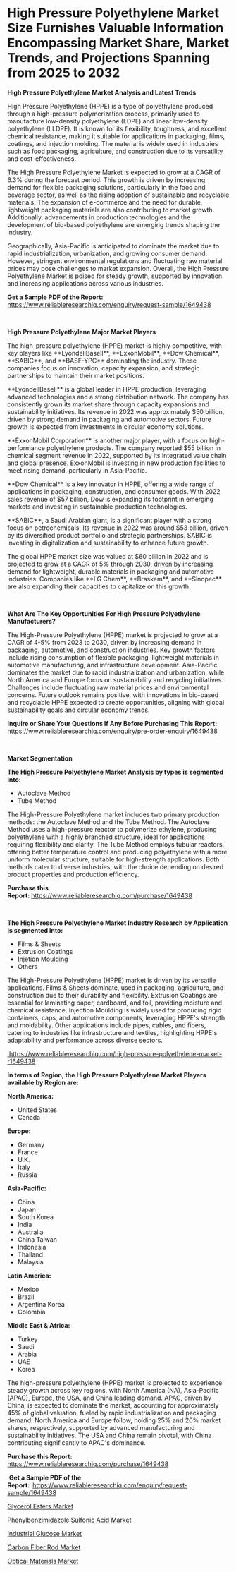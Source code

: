 <p><h1>High Pressure Polyethylene Market Size Furnishes Valuable Information Encompassing Market Share, Market Trends, and Projections Spanning from 2025 to 2032</h1></p><p><strong>High Pressure Polyethylene Market Analysis and Latest Trends</strong></p>
<p><p>High Pressure Polyethylene (HPPE) is a type of polyethylene produced through a high-pressure polymerization process, primarily used to manufacture low-density polyethylene (LDPE) and linear low-density polyethylene (LLDPE). It is known for its flexibility, toughness, and excellent chemical resistance, making it suitable for applications in packaging, films, coatings, and injection molding. The material is widely used in industries such as food packaging, agriculture, and construction due to its versatility and cost-effectiveness.</p><p>The High Pressure Polyethylene Market is expected to grow at a CAGR of 6.3% during the forecast period. This growth is driven by increasing demand for flexible packaging solutions, particularly in the food and beverage sector, as well as the rising adoption of sustainable and recyclable materials. The expansion of e-commerce and the need for durable, lightweight packaging materials are also contributing to market growth. Additionally, advancements in production technologies and the development of bio-based polyethylene are emerging trends shaping the industry.</p><p>Geographically, Asia-Pacific is anticipated to dominate the market due to rapid industrialization, urbanization, and growing consumer demand. However, stringent environmental regulations and fluctuating raw material prices may pose challenges to market expansion. Overall, the High Pressure Polyethylene Market is poised for steady growth, supported by innovation and increasing applications across various industries.</p></p>
<p><strong>Get a Sample PDF of the Report:&nbsp;</strong> <a href="https://www.reliableresearchiq.com/enquiry/request-sample/1649438?utm_campaign=1102&utm_medium=2&utm_source=Github&utm_content=ia&utm_term=27012025&utm_id=high-pressure-polyethylene">https://www.reliableresearchiq.com/enquiry/request-sample/1649438</a></p>
<p>&nbsp;</p>
<p><strong>High Pressure Polyethylene Major Market Players</strong></p>
<p><p>The high-pressure polyethylene (HPPE) market is highly competitive, with key players like **LyondellBasell**, **ExxonMobil**, **Dow Chemical**, **SABIC**, and **BASF-YPC** dominating the industry. These companies focus on innovation, capacity expansion, and strategic partnerships to maintain their market positions.</p><p>**LyondellBasell** is a global leader in HPPE production, leveraging advanced technologies and a strong distribution network. The company has consistently grown its market share through capacity expansions and sustainability initiatives. Its revenue in 2022 was approximately $50 billion, driven by strong demand in packaging and automotive sectors. Future growth is expected from investments in circular economy solutions.</p><p>**ExxonMobil Corporation** is another major player, with a focus on high-performance polyethylene products. The company reported $55 billion in chemical segment revenue in 2022, supported by its integrated value chain and global presence. ExxonMobil is investing in new production facilities to meet rising demand, particularly in Asia-Pacific.</p><p>**Dow Chemical** is a key innovator in HPPE, offering a wide range of applications in packaging, construction, and consumer goods. With 2022 sales revenue of $57 billion, Dow is expanding its footprint in emerging markets and investing in sustainable production technologies.</p><p>**SABIC**, a Saudi Arabian giant, is a significant player with a strong focus on petrochemicals. Its revenue in 2022 was around $53 billion, driven by its diversified product portfolio and strategic partnerships. SABIC is investing in digitalization and sustainability to enhance future growth.</p><p>The global HPPE market size was valued at $60 billion in 2022 and is projected to grow at a CAGR of 5% through 2030, driven by increasing demand for lightweight, durable materials in packaging and automotive industries. Companies like **LG Chem**, **Braskem**, and **Sinopec** are also expanding their capacities to capitalize on this growth.</p></p>
<p>&nbsp;</p>
<p><strong>What Are The Key Opportunities For High Pressure Polyethylene Manufacturers?</strong></p>
<p><p>The High-Pressure Polyethylene (HPPE) market is projected to grow at a CAGR of 4-5% from 2023 to 2030, driven by increasing demand in packaging, automotive, and construction industries. Key growth factors include rising consumption of flexible packaging, lightweight materials in automotive manufacturing, and infrastructure development. Asia-Pacific dominates the market due to rapid industrialization and urbanization, while North America and Europe focus on sustainability and recycling initiatives. Challenges include fluctuating raw material prices and environmental concerns. Future outlook remains positive, with innovations in bio-based and recyclable HPPE expected to create opportunities, aligning with global sustainability goals and circular economy trends.</p></p>
<p><strong>Inquire or Share Your Questions If Any Before Purchasing This Report:</strong> <a href="https://www.reliableresearchiq.com/enquiry/pre-order-enquiry/1649438?utm_campaign=1102&utm_medium=2&utm_source=Github&utm_content=ia&utm_term=27012025&utm_id=high-pressure-polyethylene">https://www.reliableresearchiq.com/enquiry/pre-order-enquiry/1649438</a></p>
<p>&nbsp;</p>
<p><strong>Market Segmentation</strong></p>
<p><strong>The High Pressure Polyethylene Market Analysis by types is segmented into:</strong></p>
<p><ul><li>Autoclave Method</li><li>Tube Method</li></ul></p>
<p><p>The High-Pressure Polyethylene market includes two primary production methods: the Autoclave Method and the Tube Method. The Autoclave Method uses a high-pressure reactor to polymerize ethylene, producing polyethylene with a highly branched structure, ideal for applications requiring flexibility and clarity. The Tube Method employs tubular reactors, offering better temperature control and producing polyethylene with a more uniform molecular structure, suitable for high-strength applications. Both methods cater to diverse industries, with the choice depending on desired product properties and production efficiency.</p></p>
<p><strong>Purchase this Report:&nbsp;</strong><a href="https://www.reliableresearchiq.com/purchase/1649438?utm_campaign=1102&utm_medium=2&utm_source=Github&utm_content=ia&utm_term=27012025&utm_id=high-pressure-polyethylene">https://www.reliableresearchiq.com/purchase/1649438</a></p>
<p>&nbsp;</p>
<p><strong>The High Pressure Polyethylene Market Industry Research by Application is segmented into:</strong></p>
<p><ul><li>Films & Sheets</li><li>Extrusion Coatings</li><li>Injetion Moulding</li><li>Others</li></ul></p>
<p><p>The High-Pressure Polyethylene (HPPE) market is driven by its versatile applications. Films & Sheets dominate, used in packaging, agriculture, and construction due to their durability and flexibility. Extrusion Coatings are essential for laminating paper, cardboard, and foil, providing moisture and chemical resistance. Injection Moulding is widely used for producing rigid containers, caps, and automotive components, leveraging HPPE's strength and moldability. Other applications include pipes, cables, and fibers, catering to industries like infrastructure and textiles, highlighting HPPE's adaptability and performance across diverse sectors.</p></p>
<p><a href="https://www.reliableresearchiq.com/high-pressure-polyethylene-market-r1649438?utm_campaign=1102&utm_medium=2&utm_source=Github&utm_content=ia&utm_term=27012025&utm_id=high-pressure-polyethylene">&nbsp;https://www.reliableresearchiq.com/high-pressure-polyethylene-market-r1649438</a></p>
<p><strong>In terms of Region, the High Pressure Polyethylene Market Players available by Region are:</strong></p>
<p>
    <p> <strong> North America: </strong>
        <ul>
            <li>United States</li>
            <li>Canada</li>
        </ul>
        </p> 
    <p> <strong> Europe: </strong>
        <ul>
            <li>Germany</li>
            <li>France</li>
            <li>U.K.</li>
            <li>Italy</li>
            <li>Russia</li>
        </ul>
        </p> 
    <p> <strong> Asia-Pacific: </strong>
        <ul>
            <li>China</li>
            <li>Japan</li>
            <li>South Korea</li>
            <li>India</li>
            <li>Australia</li>
            <li>China Taiwan</li>
            <li>Indonesia</li>
            <li>Thailand</li>
            <li>Malaysia</li>
        </ul>
        </p> 
    <p> <strong> Latin America: </strong>
        <ul>
            <li>Mexico</li>
            <li>Brazil</li>
            <li>Argentina Korea</li>
            <li>Colombia</li>
        </ul>
        </p> 
    <p> <strong> Middle East & Africa: </strong>
        <ul>
            <li>Turkey</li>
            <li>Saudi</li>
            <li>Arabia</li>
            <li>UAE</li>
            <li>Korea</li>
        </ul>
    </p>
    </p>
<p><p>The high-pressure polyethylene (HPPE) market is projected to experience steady growth across key regions, with North America (NA), Asia-Pacific (APAC), Europe, the USA, and China leading demand. APAC, driven by China, is expected to dominate the market, accounting for approximately 45% of global valuation, fueled by rapid industrialization and packaging demand. North America and Europe follow, holding 25% and 20% market shares, respectively, supported by advanced manufacturing and sustainability initiatives. The USA and China remain pivotal, with China contributing significantly to APAC's dominance.</p></p>
<p><strong>Purchase this Report: </strong><a href="https://www.reliableresearchiq.com/purchase/1649438?utm_campaign=1102&utm_medium=2&utm_source=Github&utm_content=ia&utm_term=27012025&utm_id=high-pressure-polyethylene">https://www.reliableresearchiq.com/purchase/1649438</a></p>
<p>&nbsp;<strong>Get a Sample PDF of the Report:&nbsp;&nbsp;</strong><a href="https://www.reliableresearchiq.com/enquiry/request-sample/1649438?utm_campaign=1102&utm_medium=2&utm_source=Github&utm_content=ia&utm_term=27012025&utm_id=high-pressure-polyethylene">https://www.reliableresearchiq.com/enquiry/request-sample/1649438</a></p>
<p><strong></strong></p>
<p><p><a href="https://github.com/ramraomeyie/Market-Research-Report-List-1/blob/main/glycerol-esters-market.md?utm_campaign=1102&utm_medium=2&utm_source=Github&utm_content=ia&utm_term=27012025&utm_id=high-pressure-polyethylene">Glycerol Esters Market</a></p><p><a href="https://github.com/namaqbagels64/Market-Research-Report-List-1/blob/main/phenylbenzimidazole-sulfonic-acid-market.md?utm_campaign=1102&utm_medium=2&utm_source=Github&utm_content=ia&utm_term=27012025&utm_id=high-pressure-polyethylene">Phenylbenzimidazole Sulfonic Acid Market</a></p><p><a href="https://github.com/ngozudapshi/Market-Research-Report-List-1/blob/main/industrial-glucose-market.md?utm_campaign=1102&utm_medium=2&utm_source=Github&utm_content=ia&utm_term=27012025&utm_id=high-pressure-polyethylene">Industrial Glucose Market</a></p><p><a href="https://github.com/scaseiargas/Market-Research-Report-List-1/blob/main/carbon-fiber-rod-market.md?utm_campaign=1102&utm_medium=2&utm_source=Github&utm_content=ia&utm_term=27012025&utm_id=high-pressure-polyethylene">Carbon Fiber Rod Market</a></p><p><a href="https://github.com/vitrilaoire/Market-Research-Report-List-1/blob/main/optical-materials-market.md?utm_campaign=1102&utm_medium=2&utm_source=Github&utm_content=ia&utm_term=27012025&utm_id=high-pressure-polyethylene">Optical Materials Market</a></p></p>